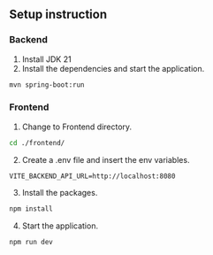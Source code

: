 ## Setup instruction

### Backend

1. Install JDK 21
2. Install the dependencies and start the application.

```bash
mvn spring-boot:run
```

### Frontend

1. Change to Frontend directory.

```bash
cd ./frontend/
```

2. Create a .env file and insert the env variables.

```
VITE_BACKEND_API_URL=http://localhost:8080
```

3. Install the packages.

```bash
npm install
```

4. Start the application.

```bash
npm run dev
```
